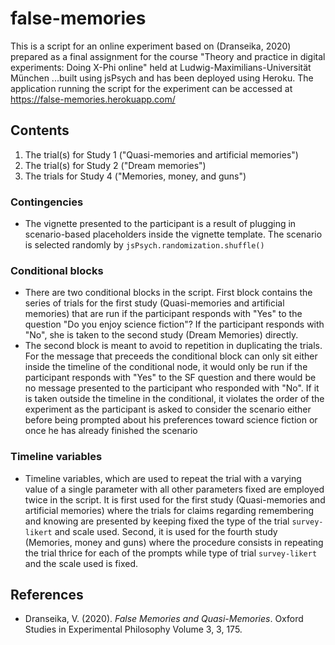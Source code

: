 # false-memories
This is a script for an online experiment based on (Dranseika, 2020) prepared as a final assignment for the course "Theory and practice in digital experiments: Doing X-Phi online" held at Ludwig-Maximilians-Universität München ...built using jsPsych and has been deployed using Heroku. The application running the script for the experiment can be accessed at https://false-memories.herokuapp.com/

## Contents
1. The trial(s) for Study 1 ("Quasi-memories and artificial memories")
2. The trial(s) for Study 2 ("Dream memories")
3. The trials for Study 4 ("Memories, money, and guns")

### Contingencies
- The vignette presented to the participant is a result of plugging in scenario-based placeholders inside the vignette template. The scenario is selected randomly by `jsPsych.randomization.shuffle()`

### Conditional blocks
- There are two conditional blocks in the script. First block contains the series of trials for the first study (Quasi-memories and artificial memories) that are run if the participant responds with "Yes" to the question "Do you enjoy science fiction"? If the participant responds with "No", she is taken to the second study (Dream Memories) directly.
- The second block is meant to avoid to repetition in duplicating the trials. For the message that preceeds the conditional block can only sit either inside the timeline of the conditional node, it would only be run if the participant responds with "Yes" to the SF question and there would be no message presented to the participant who responded with "No". If it is taken outside the timeline in the conditional, it violates the order of the experiment as the participant is asked to consider the scenario either before being prompted about his preferences toward science fiction or once he has already finished the scenario

### Timeline variables
- Timeline variables, which are used to repeat the trial with a varying value of a single parameter with all other parameters fixed are employed twice in the script. It is first used for the first study (Quasi-memories and artificial memories) where the trials for claims regarding remembering and knowing are presented by keeping fixed the type of the trial `survey-likert` and scale used. Second, it is used for the fourth study (Memories, money and guns) where the procedure consists in repeating the trial thrice for each of the prompts while type of trial `survey-likert` and the scale used is fixed. 

## References
- Dranseika, V. (2020). *False Memories and Quasi-Memories*. Oxford Studies in Experimental Philosophy Volume 3, 3, 175.
